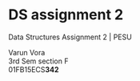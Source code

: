 # DS assignment 2
Data Structures Assignment 2 | PESU
<p>
Varun Vora
<br>
3rd Sem section F
<br>
01FB15ECS<b>342</b>
</p>
